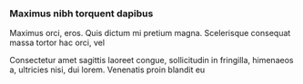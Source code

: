 ### Maximus nibh torquent dapibus

Maximus orci, eros. Quis dictum mi pretium magna. Scelerisque consequat massa tortor hac orci, vel

Consectetur amet sagittis laoreet congue, sollicitudin in fringilla, himenaeos a, ultricies nisi, dui lorem. Venenatis proin blandit eu


